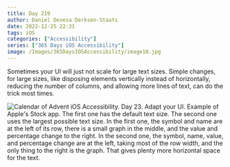 ```yaml
---
title: Day 219
author: Daniel Devesa Derksen-Staats
date: 2022-12-25 22:31
tags: iOS
categories: ["Accessibility"]
series: ["365 Days iOS Accessibility"]
image: /Images/365DaysIOSAccessibility/image10.jpg
---
```


Sometimes your UI will just not scale for large text sizes. Simple changes, for large sizes, like disposing elements vertically instead of horizontally, reducing the number of columns, and allowing more lines of text, can do the trick most times.

![Calendar of Advent iOS Accessibility. Day 23. Adapt your UI. Example of Apple's Stock app. The first one has the default text size. The second one uses the largest possible text size. In the first one, the symbol and name are at the left of its row, there is a small graph in the middle, and the value and percentage change to the right. In the second one, the symbol, name, value, and percentage change are at the left, taking most of the row width, and the only thing to the right is the graph. That gives plenty more horizontal space for the text.](/Images/365DaysIOSAccessibility/image10.jpg)

